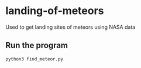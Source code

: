 # landing-of-meteors
Used to get landing sites of meteors using NASA data


## Run the program
`python3 find_meteor.py`